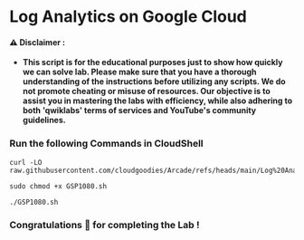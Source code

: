 # Log Analytics on Google Cloud 


#### ⚠️ Disclaimer :
- **This script is for the educational purposes just to show how quickly we can solve lab. Please make sure that you have a thorough understanding of the instructions before utilizing any scripts. We do not promote cheating or  misuse of resources. Our objective is to assist you in mastering the labs with efficiency, while also adhering to both 'qwiklabs' terms of services and YouTube's community guidelines.**

### Run the following Commands in CloudShell
```
curl -LO raw.githubusercontent.com/cloudgoodies/Arcade/refs/heads/main/Log%20Analytics%20on%20Google%20Cloud/GSP1080.sh

sudo chmod +x GSP1080.sh

./GSP1080.sh
```

### Congratulations 🎉 for completing the Lab !

